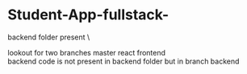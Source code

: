 # Student-App-fullstack-
backend folder present \


lookout for two branches master react frontend\
backend code is not present in backend folder but in branch backend
